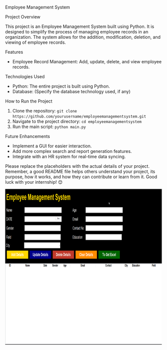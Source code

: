 

 Employee Management System

 Project Overview

This project is an Employee Management System built using Python. It is designed to simplify the process of managing employee records in an organization. The system allows for the addition, modification, deletion, and viewing of employee records.

 Features

- Employee Record Management: Add, update, delete, and view employee records.

 Technologies Used

- Python: The entire project is built using Python.
- Database: (Specify the database technology used, if any)

 How to Run the Project

1. Clone the repository: `git clone https://github.com/yourusername/employeemanagementsystem.git`
2. Navigate to the project directory: `cd employeemanagementsystem`
3. Run the main script: `python main.py`

 Future Enhancements

- Implement a GUI for easier interaction.
- Add more complex search and report generation features.
- Integrate with an HR system for real-time data syncing.



Please replace the placeholders with the actual details of your project. Remember, a good README file helps others understand your project, its purpose, how it works, and how they can contribute or learn from it. Good luck with your internship! 😊


<img src="employee.png" alt="Description of the image" width="1000" height="500">

